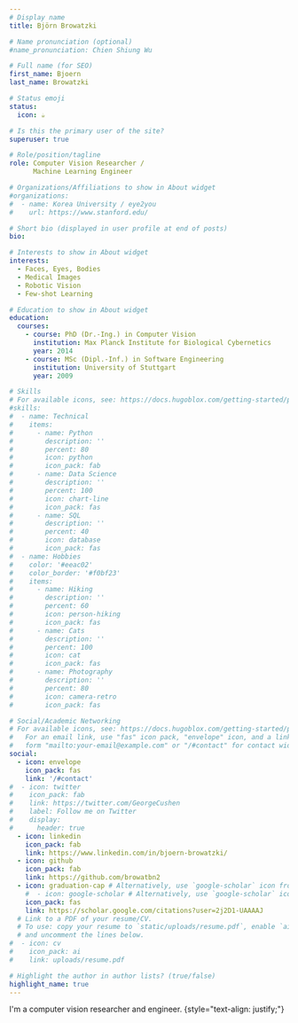 ```yaml
---
# Display name
title: Björn Browatzki

# Name pronunciation (optional)
#name_pronunciation: Chien Shiung Wu

# Full name (for SEO)
first_name: Bjoern
last_name: Browatzki

# Status emoji
status:
  icon: ☕️

# Is this the primary user of the site?
superuser: true

# Role/position/tagline
role: Computer Vision Researcher / 
      Machine Learning Engineer

# Organizations/Affiliations to show in About widget
#organizations:
#  - name: Korea University / eye2you
#    url: https://www.stanford.edu/

# Short bio (displayed in user profile at end of posts)
bio: 

# Interests to show in About widget
interests:
  - Faces, Eyes, Bodies
  - Medical Images
  - Robotic Vision
  - Few-shot Learning

# Education to show in About widget
education:
  courses:
    - course: PhD (Dr.-Ing.) in Computer Vision
      institution: Max Planck Institute for Biological Cybernetics
      year: 2014
    - course: MSc (Dipl.-Inf.) in Software Engineering
      institution: University of Stuttgart
      year: 2009

# Skills
# For available icons, see: https://docs.hugoblox.com/getting-started/page-builder/#icons
#skills:
#  - name: Technical
#    items:
#      - name: Python
#        description: ''
#        percent: 80
#        icon: python
#        icon_pack: fab
#      - name: Data Science
#        description: ''
#        percent: 100
#        icon: chart-line
#        icon_pack: fas
#      - name: SQL
#        description: ''
#        percent: 40
#        icon: database
#        icon_pack: fas
#  - name: Hobbies
#    color: '#eeac02'
#    color_border: '#f0bf23'
#    items:
#      - name: Hiking
#        description: ''
#        percent: 60
#        icon: person-hiking
#        icon_pack: fas
#      - name: Cats
#        description: ''
#        percent: 100
#        icon: cat
#        icon_pack: fas
#      - name: Photography
#        description: ''
#        percent: 80
#        icon: camera-retro
#        icon_pack: fas

# Social/Academic Networking
# For available icons, see: https://docs.hugoblox.com/getting-started/page-builder/#icons
#   For an email link, use "fas" icon pack, "envelope" icon, and a link in the
#   form "mailto:your-email@example.com" or "/#contact" for contact widget.
social:
  - icon: envelope
    icon_pack: fas
    link: '/#contact'
#  - icon: twitter
#    icon_pack: fab
#    link: https://twitter.com/GeorgeCushen
#    label: Follow me on Twitter
#    display:
#      header: true
  - icon: linkedin
    icon_pack: fab
    link: https://www.linkedin.com/in/bjoern-browatzki/
  - icon: github
    icon_pack: fab
    link: https://github.com/browatbn2
  - icon: graduation-cap # Alternatively, use `google-scholar` icon from `ai` icon pack
    #  - icon: google-scholar # Alternatively, use `google-scholar` icon from `ai` icon pack
    icon_pack: fas
    link: https://scholar.google.com/citations?user=2j2D1-UAAAAJ
  # Link to a PDF of your resume/CV.
  # To use: copy your resume to `static/uploads/resume.pdf`, enable `ai` icons in `params.yaml`,
  # and uncomment the lines below.
#  - icon: cv
#    icon_pack: ai
#    link: uploads/resume.pdf

# Highlight the author in author lists? (true/false)
highlight_name: true
---
```


I'm a computer vision researcher and engineer.
{style="text-align: justify;"}
